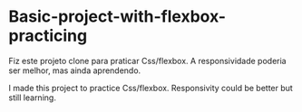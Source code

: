 # Basic-project-with-flexbox-practicing

Fiz este projeto clone para praticar Css/flexbox. A responsividade poderia ser melhor, mas ainda aprendendo.

I made this project to practice Css/flexbox. Responsivity could be better but still learning.

